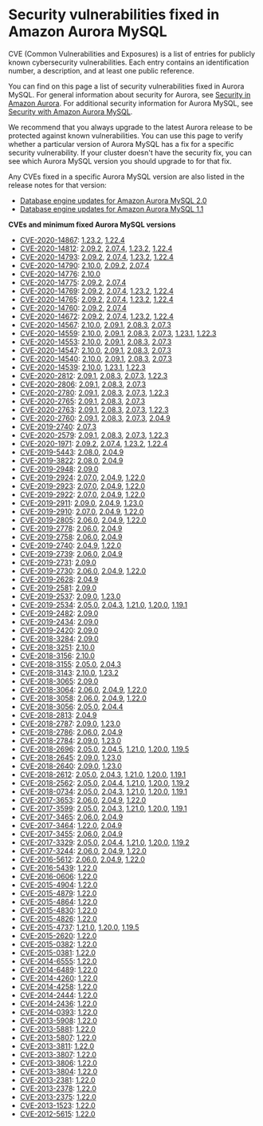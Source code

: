# Security vulnerabilities fixed in Amazon Aurora MySQL<a name="AuroraMySQL.CVE_list"></a>

 CVE \(Common Vulnerabilities and Exposures\) is a list of entries for publicly known cybersecurity vulnerabilities\. Each entry contains an identification number, a description, and at least one public reference\. 

 You can find on this page a list of security vulnerabilities fixed in Aurora MySQL\. For general information about security for Aurora, see [Security in Amazon Aurora](UsingWithRDS.md)\. For additional security information for Aurora MySQL, see [Security with Amazon Aurora MySQL](AuroraMySQL.Security.md)\. 

 We recommend that you always upgrade to the latest Aurora release to be protected against known vulnerabilities\. You can use this page to verify whether a particular version of Aurora MySQL has a fix for a specific security vulnerability\. If your cluster doesn't have the security fix, you can see which Aurora MySQL version you should upgrade to for that fix\. 

 Any CVEs fixed in a specific Aurora MySQL version are also listed in the release notes for that version: 
+  [Database engine updates for Amazon Aurora MySQL 2\.0](AuroraMySQL.Updates.20Updates.md) 
+  [Database engine updates for Amazon Aurora MySQL 1\.1](AuroraMySQL.Updates.11Updates.md) 

**CVEs and minimum fixed Aurora MySQL versions**
+ [CVE\-2020\-14867](https://cve.mitre.org/cgi-bin/cvename.cgi?name=CVE-2020-14867): [1\.23\.2](AuroraMySQL.Updates.1232.md), [1\.22\.4](AuroraMySQL.Updates.1224.md)
+ [CVE\-2020\-14812](https://cve.mitre.org/cgi-bin/cvename.cgi?name=CVE-2020-14812): [2\.09\.2](AuroraMySQL.Updates.2092.md), [2\.07\.4](AuroraMySQL.Updates.2074.md), [1\.23\.2](AuroraMySQL.Updates.1232.md), [1\.22\.4](AuroraMySQL.Updates.1224.md)
+ [CVE\-2020\-14793](https://cve.mitre.org/cgi-bin/cvename.cgi?name=CVE-2020-14793): [2\.09\.2](AuroraMySQL.Updates.2092.md), [2\.07\.4](AuroraMySQL.Updates.2074.md), [1\.23\.2](AuroraMySQL.Updates.1232.md), [1\.22\.4](AuroraMySQL.Updates.1224.md)
+ [CVE\-2020\-14790](https://cve.mitre.org/cgi-bin/cvename.cgi?name=CVE-2020-14790): [2\.10\.0](AuroraMySQL.Updates.2100.md), [2\.09\.2](AuroraMySQL.Updates.2092.md), [2\.07\.4](AuroraMySQL.Updates.2074.md)
+ [CVE\-2020\-14776](https://cve.mitre.org/cgi-bin/cvename.cgi?name=CVE-2020-14776): [2\.10\.0](AuroraMySQL.Updates.2100.md)
+ [CVE\-2020\-14775](https://cve.mitre.org/cgi-bin/cvename.cgi?name=CVE-2020-14775): [2\.09\.2](AuroraMySQL.Updates.2092.md), [2\.07\.4](AuroraMySQL.Updates.2074.md)
+ [CVE\-2020\-14769](https://cve.mitre.org/cgi-bin/cvename.cgi?name=CVE-2020-14769): [2\.09\.2](AuroraMySQL.Updates.2092.md), [2\.07\.4](AuroraMySQL.Updates.2074.md), [1\.23\.2](AuroraMySQL.Updates.1232.md), [1\.22\.4](AuroraMySQL.Updates.1224.md)
+ [CVE\-2020\-14765](https://cve.mitre.org/cgi-bin/cvename.cgi?name=CVE-2020-14765): [2\.09\.2](AuroraMySQL.Updates.2092.md), [2\.07\.4](AuroraMySQL.Updates.2074.md), [1\.23\.2](AuroraMySQL.Updates.1232.md), [1\.22\.4](AuroraMySQL.Updates.1224.md)
+ [CVE\-2020\-14760](https://cve.mitre.org/cgi-bin/cvename.cgi?name=CVE-2020-14760): [2\.09\.2](AuroraMySQL.Updates.2092.md), [2\.07\.4](AuroraMySQL.Updates.2074.md)
+ [CVE\-2020\-14672](https://cve.mitre.org/cgi-bin/cvename.cgi?name=CVE-2020-14672): [2\.09\.2](AuroraMySQL.Updates.2092.md), [2\.07\.4](AuroraMySQL.Updates.2074.md), [1\.23\.2](AuroraMySQL.Updates.1232.md), [1\.22\.4](AuroraMySQL.Updates.1224.md)
+ [CVE\-2020\-14567](https://cve.mitre.org/cgi-bin/cvename.cgi?name=CVE-2020-14567): [2\.10\.0](AuroraMySQL.Updates.2100.md), [2\.09\.1](AuroraMySQL.Updates.2091.md), [2\.08\.3](AuroraMySQL.Updates.2083.md), [2\.07\.3](AuroraMySQL.Updates.2073.md)
+ [CVE\-2020\-14559](https://cve.mitre.org/cgi-bin/cvename.cgi?name=CVE-2020-14559): [2\.10\.0](AuroraMySQL.Updates.2100.md), [2\.09\.1](AuroraMySQL.Updates.2091.md), [2\.08\.3](AuroraMySQL.Updates.2083.md), [2\.07\.3](AuroraMySQL.Updates.2073.md), [1\.23\.1](AuroraMySQL.Updates.1231.md), [1\.22\.3](AuroraMySQL.Updates.1223.md)
+ [CVE\-2020\-14553](https://cve.mitre.org/cgi-bin/cvename.cgi?name=CVE-2020-14553): [2\.10\.0](AuroraMySQL.Updates.2100.md), [2\.09\.1](AuroraMySQL.Updates.2091.md), [2\.08\.3](AuroraMySQL.Updates.2083.md), [2\.07\.3](AuroraMySQL.Updates.2073.md)
+ [CVE\-2020\-14547](https://cve.mitre.org/cgi-bin/cvename.cgi?name=CVE-2020-14547): [2\.10\.0](AuroraMySQL.Updates.2100.md), [2\.09\.1](AuroraMySQL.Updates.2091.md), [2\.08\.3](AuroraMySQL.Updates.2083.md), [2\.07\.3](AuroraMySQL.Updates.2073.md)
+ [CVE\-2020\-14540](https://cve.mitre.org/cgi-bin/cvename.cgi?name=CVE-2020-14540): [2\.10\.0](AuroraMySQL.Updates.2100.md), [2\.09\.1](AuroraMySQL.Updates.2091.md), [2\.08\.3](AuroraMySQL.Updates.2083.md), [2\.07\.3](AuroraMySQL.Updates.2073.md)
+ [CVE\-2020\-14539](https://cve.mitre.org/cgi-bin/cvename.cgi?name=CVE-2020-14539): [2\.10\.0](AuroraMySQL.Updates.2100.md), [1\.23\.1](AuroraMySQL.Updates.1231.md), [1\.22\.3](AuroraMySQL.Updates.1223.md)
+ [CVE\-2020\-2812](https://cve.mitre.org/cgi-bin/cvename.cgi?name=CVE-2020-2812): [2\.09\.1](AuroraMySQL.Updates.2091.md), [2\.08\.3](AuroraMySQL.Updates.2083.md), [2\.07\.3](AuroraMySQL.Updates.2073.md), [1\.22\.3](AuroraMySQL.Updates.1223.md)
+ [CVE\-2020\-2806](https://cve.mitre.org/cgi-bin/cvename.cgi?name=CVE-2020-2806): [2\.09\.1](AuroraMySQL.Updates.2091.md), [2\.08\.3](AuroraMySQL.Updates.2083.md), [2\.07\.3](AuroraMySQL.Updates.2073.md)
+ [CVE\-2020\-2780](https://cve.mitre.org/cgi-bin/cvename.cgi?name=CVE-2020-2780): [2\.09\.1](AuroraMySQL.Updates.2091.md), [2\.08\.3](AuroraMySQL.Updates.2083.md), [2\.07\.3](AuroraMySQL.Updates.2073.md), [1\.22\.3](AuroraMySQL.Updates.1223.md)
+ [CVE\-2020\-2765](https://cve.mitre.org/cgi-bin/cvename.cgi?name=CVE-2020-2765): [2\.09\.1](AuroraMySQL.Updates.2091.md), [2\.08\.3](AuroraMySQL.Updates.2083.md), [2\.07\.3](AuroraMySQL.Updates.2073.md)
+ [CVE\-2020\-2763](https://cve.mitre.org/cgi-bin/cvename.cgi?name=CVE-2020-2763): [2\.09\.1](AuroraMySQL.Updates.2091.md), [2\.08\.3](AuroraMySQL.Updates.2083.md), [2\.07\.3](AuroraMySQL.Updates.2073.md), [1\.22\.3](AuroraMySQL.Updates.1223.md)
+ [CVE\-2020\-2760](https://cve.mitre.org/cgi-bin/cvename.cgi?name=CVE-2020-2760): [2\.09\.1](AuroraMySQL.Updates.2091.md), [2\.08\.3](AuroraMySQL.Updates.2083.md), [2\.07\.3](AuroraMySQL.Updates.2073.md), [2\.04\.9](AuroraMySQL.Updates.2049.md)
+ [CVE\-2019\-2740](https://cve.mitre.org/cgi-bin/cvename.cgi?name=CVE-2019-2740): [2\.07\.3](AuroraMySQL.Updates.2073.md)
+ [CVE\-2020\-2579](https://cve.mitre.org/cgi-bin/cvename.cgi?name=CVE-2020-2579): [2\.09\.1](AuroraMySQL.Updates.2091.md), [2\.08\.3](AuroraMySQL.Updates.2083.md), [2\.07\.3](AuroraMySQL.Updates.2073.md), [1\.22\.3](AuroraMySQL.Updates.1223.md)
+ [CVE\-2020\-1971](https://cve.mitre.org/cgi-bin/cvename.cgi?name=CVE-2020-1971): [2\.09\.2](AuroraMySQL.Updates.2092.md), [2\.07\.4](AuroraMySQL.Updates.2074.md), [1\.23\.2](AuroraMySQL.Updates.1232.md), [1\.22\.4](AuroraMySQL.Updates.1224.md)
+ [CVE\-2019\-5443](https://cve.mitre.org/cgi-bin/cvename.cgi?name=CVE-2019-5443): [2\.08\.0](AuroraMySQL.Updates.2080.md), [2\.04\.9](AuroraMySQL.Updates.2049.md)
+ [CVE\-2019\-3822](https://cve.mitre.org/cgi-bin/cvename.cgi?name=CVE-2019-3822): [2\.08\.0](AuroraMySQL.Updates.2080.md), [2\.04\.9](AuroraMySQL.Updates.2049.md)
+ [CVE\-2019\-2948](https://cve.mitre.org/cgi-bin/cvename.cgi?name=CVE-2019-2948): [2\.09\.0](AuroraMySQL.Updates.2090.md)
+ [CVE\-2019\-2924](https://cve.mitre.org/cgi-bin/cvename.cgi?name=CVE-2019-2924): [2\.07\.0](AuroraMySQL.Updates.2070.md), [2\.04\.9](AuroraMySQL.Updates.2049.md), [1\.22\.0](AuroraMySQL.Updates.1220.md)
+ [CVE\-2019\-2923](https://cve.mitre.org/cgi-bin/cvename.cgi?name=CVE-2019-2923): [2\.07\.0](AuroraMySQL.Updates.2070.md), [2\.04\.9](AuroraMySQL.Updates.2049.md), [1\.22\.0](AuroraMySQL.Updates.1220.md)
+ [CVE\-2019\-2922](https://cve.mitre.org/cgi-bin/cvename.cgi?name=CVE-2019-2922): [2\.07\.0](AuroraMySQL.Updates.2070.md), [2\.04\.9](AuroraMySQL.Updates.2049.md), [1\.22\.0](AuroraMySQL.Updates.1220.md)
+ [CVE\-2019\-2911](https://cve.mitre.org/cgi-bin/cvename.cgi?name=CVE-2019-2911): [2\.09\.0](AuroraMySQL.Updates.2090.md), [2\.04\.9](AuroraMySQL.Updates.2049.md), [1\.23\.0](AuroraMySQL.Updates.1230.md)
+ [CVE\-2019\-2910](https://cve.mitre.org/cgi-bin/cvename.cgi?name=CVE-2019-2910): [2\.07\.0](AuroraMySQL.Updates.2070.md), [2\.04\.9](AuroraMySQL.Updates.2049.md), [1\.22\.0](AuroraMySQL.Updates.1220.md)
+ [CVE\-2019\-2805](https://cve.mitre.org/cgi-bin/cvename.cgi?name=CVE-2019-2805): [2\.06\.0](AuroraMySQL.Updates.2060.md), [2\.04\.9](AuroraMySQL.Updates.2049.md), [1\.22\.0](AuroraMySQL.Updates.1220.md)
+ [CVE\-2019\-2778](https://cve.mitre.org/cgi-bin/cvename.cgi?name=CVE-2019-2778): [2\.06\.0](AuroraMySQL.Updates.2060.md), [2\.04\.9](AuroraMySQL.Updates.2049.md)
+ [CVE\-2019\-2758](https://cve.mitre.org/cgi-bin/cvename.cgi?name=CVE-2019-2758): [2\.06\.0](AuroraMySQL.Updates.2060.md), [2\.04\.9](AuroraMySQL.Updates.2049.md)
+ [CVE\-2019\-2740](https://cve.mitre.org/cgi-bin/cvename.cgi?name=CVE-2019-2740): [2\.04\.9](AuroraMySQL.Updates.2049.md), [1\.22\.0](AuroraMySQL.Updates.1220.md)
+ [CVE\-2019\-2739](https://cve.mitre.org/cgi-bin/cvename.cgi?name=CVE-2019-2739): [2\.06\.0](AuroraMySQL.Updates.2060.md), [2\.04\.9](AuroraMySQL.Updates.2049.md)
+ [CVE\-2019\-2731](https://cve.mitre.org/cgi-bin/cvename.cgi?name=CVE-2019-2731): [2\.09\.0](AuroraMySQL.Updates.2090.md)
+ [CVE\-2019\-2730](https://cve.mitre.org/cgi-bin/cvename.cgi?name=CVE-2019-2730): [2\.06\.0](AuroraMySQL.Updates.2060.md), [2\.04\.9](AuroraMySQL.Updates.2049.md), [1\.22\.0](AuroraMySQL.Updates.1220.md)
+ [CVE\-2019\-2628](https://cve.mitre.org/cgi-bin/cvename.cgi?name=CVE-2019-2628): [2\.04\.9](AuroraMySQL.Updates.2049.md)
+ [CVE\-2019\-2581](https://cve.mitre.org/cgi-bin/cvename.cgi?name=CVE-2019-2581): [2\.09\.0](AuroraMySQL.Updates.2090.md)
+ [CVE\-2019\-2537](https://cve.mitre.org/cgi-bin/cvename.cgi?name=CVE-2019-2537): [2\.09\.0](AuroraMySQL.Updates.2090.md), [1\.23\.0](AuroraMySQL.Updates.1230.md)
+ [CVE\-2019\-2534](https://cve.mitre.org/cgi-bin/cvename.cgi?name=CVE-2019-2534): [2\.05\.0](AuroraMySQL.Updates.2050.md), [2\.04\.3](AuroraMySQL.Updates.2043.md), [1\.21\.0](AuroraMySQL.Updates.1210.md), [1\.20\.0](AuroraMySQL.Updates.1200.md), [1\.19\.1](AuroraMySQL.Updates.1191.md)
+ [CVE\-2019\-2482](https://cve.mitre.org/cgi-bin/cvename.cgi?name=CVE-2019-2482): [2\.09\.0](AuroraMySQL.Updates.2090.md)
+ [CVE\-2019\-2434](https://cve.mitre.org/cgi-bin/cvename.cgi?name=CVE-2019-2434): [2\.09\.0](AuroraMySQL.Updates.2090.md)
+ [CVE\-2019\-2420](https://cve.mitre.org/cgi-bin/cvename.cgi?name=CVE-2019-2420): [2\.09\.0](AuroraMySQL.Updates.2090.md)
+ [CVE\-2018\-3284](https://cve.mitre.org/cgi-bin/cvename.cgi?name=CVE-2018-3284): [2\.09\.0](AuroraMySQL.Updates.2090.md)
+ [CVE\-2018\-3251](https://cve.mitre.org/cgi-bin/cvename.cgi?name=CVE-2018-3251): [2\.10\.0](AuroraMySQL.Updates.2100.md)
+ [CVE\-2018\-3156](https://cve.mitre.org/cgi-bin/cvename.cgi?name=CVE-2018-3156): [2\.10\.0](AuroraMySQL.Updates.2100.md)
+ [CVE\-2018\-3155](https://cve.mitre.org/cgi-bin/cvename.cgi?name=CVE-2018-3155): [2\.05\.0](AuroraMySQL.Updates.2050.md), [2\.04\.3](AuroraMySQL.Updates.2043.md)
+ [CVE\-2018\-3143](https://cve.mitre.org/cgi-bin/cvename.cgi?name=CVE-2018-3143): [2\.10\.0](AuroraMySQL.Updates.2100.md), [1\.23\.2](AuroraMySQL.Updates.1232.md)
+ [CVE\-2018\-3065](https://cve.mitre.org/cgi-bin/cvename.cgi?name=CVE-2018-3065): [2\.09\.0](AuroraMySQL.Updates.2090.md)
+ [CVE\-2018\-3064](https://cve.mitre.org/cgi-bin/cvename.cgi?name=CVE-2018-3064): [2\.06\.0](AuroraMySQL.Updates.2060.md), [2\.04\.9](AuroraMySQL.Updates.2049.md), [1\.22\.0](AuroraMySQL.Updates.1220.md)
+ [CVE\-2018\-3058](https://cve.mitre.org/cgi-bin/cvename.cgi?name=CVE-2018-3058): [2\.06\.0](AuroraMySQL.Updates.2060.md), [2\.04\.9](AuroraMySQL.Updates.2049.md), [1\.22\.0](AuroraMySQL.Updates.1220.md)
+ [CVE\-2018\-3056](https://cve.mitre.org/cgi-bin/cvename.cgi?name=CVE-2018-3056): [2\.05\.0](AuroraMySQL.Updates.2050.md), [2\.04\.4](AuroraMySQL.Updates.2044.md)
+ [CVE\-2018\-2813](https://cve.mitre.org/cgi-bin/cvename.cgi?name=CVE-2018-2813): [2\.04\.9](AuroraMySQL.Updates.2049.md)
+ [CVE\-2018\-2787](https://cve.mitre.org/cgi-bin/cvename.cgi?name=CVE-2018-2787): [2\.09\.0](AuroraMySQL.Updates.2090.md), [1\.23\.0](AuroraMySQL.Updates.1230.md)
+ [CVE\-2018\-2786](https://cve.mitre.org/cgi-bin/cvename.cgi?name=CVE-2018-2786): [2\.06\.0](AuroraMySQL.Updates.2060.md), [2\.04\.9](AuroraMySQL.Updates.2049.md)
+ [CVE\-2018\-2784](https://cve.mitre.org/cgi-bin/cvename.cgi?name=CVE-2018-2784): [2\.09\.0](AuroraMySQL.Updates.2090.md), [1\.23\.0](AuroraMySQL.Updates.1230.md)
+ [CVE\-2018\-2696](https://cve.mitre.org/cgi-bin/cvename.cgi?name=CVE-2018-2696): [2\.05\.0](AuroraMySQL.Updates.2050.md), [2\.04\.5](AuroraMySQL.Updates.2045.md), [1\.21\.0](AuroraMySQL.Updates.1210.md), [1\.20\.0](AuroraMySQL.Updates.1200.md), [1\.19\.5](AuroraMySQL.Updates.1195.md)
+ [CVE\-2018\-2645](https://cve.mitre.org/cgi-bin/cvename.cgi?name=CVE-2018-2645): [2\.09\.0](AuroraMySQL.Updates.2090.md), [1\.23\.0](AuroraMySQL.Updates.1230.md)
+ [CVE\-2018\-2640](https://cve.mitre.org/cgi-bin/cvename.cgi?name=CVE-2018-2640): [2\.09\.0](AuroraMySQL.Updates.2090.md), [1\.23\.0](AuroraMySQL.Updates.1230.md)
+ [CVE\-2018\-2612](https://cve.mitre.org/cgi-bin/cvename.cgi?name=CVE-2018-2612): [2\.05\.0](AuroraMySQL.Updates.2050.md), [2\.04\.3](AuroraMySQL.Updates.2043.md), [1\.21\.0](AuroraMySQL.Updates.1210.md), [1\.20\.0](AuroraMySQL.Updates.1200.md), [1\.19\.1](AuroraMySQL.Updates.1191.md)
+ [CVE\-2018\-2562](https://cve.mitre.org/cgi-bin/cvename.cgi?name=CVE-2018-2562): [2\.05\.0](AuroraMySQL.Updates.2050.md), [2\.04\.4](AuroraMySQL.Updates.2044.md), [1\.21\.0](AuroraMySQL.Updates.1210.md), [1\.20\.0](AuroraMySQL.Updates.1200.md), [1\.19\.2](AuroraMySQL.Updates.1192.md)
+ [CVE\-2018\-0734](https://cve.mitre.org/cgi-bin/cvename.cgi?name=CVE-2018-0734): [2\.05\.0](AuroraMySQL.Updates.2050.md), [2\.04\.3](AuroraMySQL.Updates.2043.md), [1\.21\.0](AuroraMySQL.Updates.1210.md), [1\.20\.0](AuroraMySQL.Updates.1200.md), [1\.19\.1](AuroraMySQL.Updates.1191.md)
+ [CVE\-2017\-3653](https://cve.mitre.org/cgi-bin/cvename.cgi?name=CVE-2017-3653): [2\.06\.0](AuroraMySQL.Updates.2060.md), [2\.04\.9](AuroraMySQL.Updates.2049.md), [1\.22\.0](AuroraMySQL.Updates.1220.md)
+ [CVE\-2017\-3599](https://cve.mitre.org/cgi-bin/cvename.cgi?name=CVE-2017-3599): [2\.05\.0](AuroraMySQL.Updates.2050.md), [2\.04\.3](AuroraMySQL.Updates.2043.md), [1\.21\.0](AuroraMySQL.Updates.1210.md), [1\.20\.0](AuroraMySQL.Updates.1200.md), [1\.19\.1](AuroraMySQL.Updates.1191.md)
+ [CVE\-2017\-3465](https://cve.mitre.org/cgi-bin/cvename.cgi?name=CVE-2017-3465): [2\.06\.0](AuroraMySQL.Updates.2060.md), [2\.04\.9](AuroraMySQL.Updates.2049.md)
+ [CVE\-2017\-3464](https://cve.mitre.org/cgi-bin/cvename.cgi?name=CVE-2017-3464): [1\.22\.0](AuroraMySQL.Updates.1220.md), [2\.04\.9](AuroraMySQL.Updates.2049.md)
+ [CVE\-2017\-3455](https://cve.mitre.org/cgi-bin/cvename.cgi?name=CVE-2017-3455): [2\.06\.0](AuroraMySQL.Updates.2060.md), [2\.04\.9](AuroraMySQL.Updates.2049.md)
+ [CVE\-2017\-3329](https://cve.mitre.org/cgi-bin/cvename.cgi?name=CVE-2017-3329): [2\.05\.0](AuroraMySQL.Updates.2050.md), [2\.04\.4](AuroraMySQL.Updates.2044.md), [1\.21\.0](AuroraMySQL.Updates.1210.md), [1\.20\.0](AuroraMySQL.Updates.1200.md), [1\.19\.2](AuroraMySQL.Updates.1192.md)
+ [CVE\-2017\-3244](https://cve.mitre.org/cgi-bin/cvename.cgi?name=CVE-2017-3244): [2\.06\.0](AuroraMySQL.Updates.2060.md), [2\.04\.9](AuroraMySQL.Updates.2049.md), [1\.22\.0](AuroraMySQL.Updates.1220.md)
+ [CVE\-2016\-5612](https://cve.mitre.org/cgi-bin/cvename.cgi?name=CVE-2016-5612): [2\.06\.0](AuroraMySQL.Updates.2060.md), [2\.04\.9](AuroraMySQL.Updates.2049.md), [1\.22\.0](AuroraMySQL.Updates.1220.md)
+ [CVE\-2016\-5439](https://cve.mitre.org/cgi-bin/cvename.cgi?name=CVE-2016-5439): [1\.22\.0](AuroraMySQL.Updates.1220.md)
+ [CVE\-2016\-0606](https://cve.mitre.org/cgi-bin/cvename.cgi?name=CVE-2016-0606): [1\.22\.0](AuroraMySQL.Updates.1220.md)
+ [CVE\-2015\-4904](https://cve.mitre.org/cgi-bin/cvename.cgi?name=CVE-2015-4904): [1\.22\.0](AuroraMySQL.Updates.1220.md)
+ [CVE\-2015\-4879](https://cve.mitre.org/cgi-bin/cvename.cgi?name=CVE-2015-4879): [1\.22\.0](AuroraMySQL.Updates.1220.md)
+ [CVE\-2015\-4864](https://cve.mitre.org/cgi-bin/cvename.cgi?name=CVE-2015-4864): [1\.22\.0](AuroraMySQL.Updates.1220.md)
+ [CVE\-2015\-4830](https://cve.mitre.org/cgi-bin/cvename.cgi?name=CVE-2015-4830): [1\.22\.0](AuroraMySQL.Updates.1220.md)
+ [CVE\-2015\-4826](https://cve.mitre.org/cgi-bin/cvename.cgi?name=CVE-2015-4826): [1\.22\.0](AuroraMySQL.Updates.1220.md)
+ [CVE\-2015\-4737](https://cve.mitre.org/cgi-bin/cvename.cgi?name=CVE-2015-4737): [1\.21\.0](AuroraMySQL.Updates.1210.md), [1\.20\.0](AuroraMySQL.Updates.1200.md), [1\.19\.5](AuroraMySQL.Updates.1195.md)
+ [CVE\-2015\-2620](https://cve.mitre.org/cgi-bin/cvename.cgi?name=CVE-2015-2620): [1\.22\.0](AuroraMySQL.Updates.1220.md)
+ [CVE\-2015\-0382](https://cve.mitre.org/cgi-bin/cvename.cgi?name=CVE-2015-0382): [1\.22\.0](AuroraMySQL.Updates.1220.md)
+ [CVE\-2015\-0381](https://cve.mitre.org/cgi-bin/cvename.cgi?name=CVE-2015-0381): [1\.22\.0](AuroraMySQL.Updates.1220.md)
+ [CVE\-2014\-6555](https://cve.mitre.org/cgi-bin/cvename.cgi?name=CVE-2014-6555): [1\.22\.0](AuroraMySQL.Updates.1220.md)
+ [CVE\-2014\-6489](https://cve.mitre.org/cgi-bin/cvename.cgi?name=CVE-2014-6489): [1\.22\.0](AuroraMySQL.Updates.1220.md)
+ [CVE\-2014\-4260](https://cve.mitre.org/cgi-bin/cvename.cgi?name=CVE-2014-4260): [1\.22\.0](AuroraMySQL.Updates.1220.md)
+ [CVE\-2014\-4258](https://cve.mitre.org/cgi-bin/cvename.cgi?name=CVE-2014-4258): [1\.22\.0](AuroraMySQL.Updates.1220.md)
+ [CVE\-2014\-2444](https://cve.mitre.org/cgi-bin/cvename.cgi?name=CVE-2014-2444): [1\.22\.0](AuroraMySQL.Updates.1220.md)
+ [CVE\-2014\-2436](https://cve.mitre.org/cgi-bin/cvename.cgi?name=CVE-2014-2436): [1\.22\.0](AuroraMySQL.Updates.1220.md)
+ [CVE\-2014\-0393](https://cve.mitre.org/cgi-bin/cvename.cgi?name=CVE-2014-0393): [1\.22\.0](AuroraMySQL.Updates.1220.md)
+ [CVE\-2013\-5908](https://cve.mitre.org/cgi-bin/cvename.cgi?name=CVE-2013-5908): [1\.22\.0](AuroraMySQL.Updates.1220.md)
+ [CVE\-2013\-5881](https://cve.mitre.org/cgi-bin/cvename.cgi?name=CVE-2013-5881): [1\.22\.0](AuroraMySQL.Updates.1220.md)
+ [CVE\-2013\-5807](https://cve.mitre.org/cgi-bin/cvename.cgi?name=CVE-2013-5807): [1\.22\.0](AuroraMySQL.Updates.1220.md)
+ [CVE\-2013\-3811](https://cve.mitre.org/cgi-bin/cvename.cgi?name=CVE-2013-3811): [1\.22\.0](AuroraMySQL.Updates.1220.md)
+ [CVE\-2013\-3807](https://cve.mitre.org/cgi-bin/cvename.cgi?name=CVE-2013-3807): [1\.22\.0](AuroraMySQL.Updates.1220.md)
+ [CVE\-2013\-3806](https://cve.mitre.org/cgi-bin/cvename.cgi?name=CVE-2013-3806): [1\.22\.0](AuroraMySQL.Updates.1220.md)
+ [CVE\-2013\-3804](https://cve.mitre.org/cgi-bin/cvename.cgi?name=CVE-2013-3804): [1\.22\.0](AuroraMySQL.Updates.1220.md)
+ [CVE\-2013\-2381](https://cve.mitre.org/cgi-bin/cvename.cgi?name=CVE-2013-2381): [1\.22\.0](AuroraMySQL.Updates.1220.md)
+ [CVE\-2013\-2378](https://cve.mitre.org/cgi-bin/cvename.cgi?name=CVE-2013-2378): [1\.22\.0](AuroraMySQL.Updates.1220.md)
+ [CVE\-2013\-2375](https://cve.mitre.org/cgi-bin/cvename.cgi?name=CVE-2013-2375): [1\.22\.0](AuroraMySQL.Updates.1220.md)
+ [CVE\-2013\-1523](https://cve.mitre.org/cgi-bin/cvename.cgi?name=CVE-2013-1523): [1\.22\.0](AuroraMySQL.Updates.1220.md)
+ [CVE\-2012\-5615](https://cve.mitre.org/cgi-bin/cvename.cgi?name=CVE-2012-5615): [1\.22\.0](AuroraMySQL.Updates.1220.md)